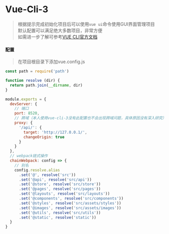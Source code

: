 # Vue-Cli-3

> 根据提示完成初始化项目后可以使用```vue ui```命令使用GUI界面管理项目  
> 默认配置可以满足绝大多数项目，非常方便  
> 如需进一步了解可参考[VUE CLI官方文档](https://cli.vuejs.org/zh/guide/)  

#### 配置

> 在项目根目录下添加vue.config.js

```javascript
const path = require('path')

function resolve (dir) {
  return path.join(__dirname, dir)
}

module.exports = {
  devServer: {
    // 端口
    port: 8520,
    // 跨域（本人使用vue-cli-3没有此配置也不会出现跨域问题，具体原因没有深入研究）
    proxy: {
      '/api/': {
        target: 'http://127.0.0.1/',
        changeOrigin: true
      }
    }
  },
  // webpack链式操作
  chainWebpack: config => {
    // 别名
    config.resolve.alias
      .set('@', resolve('src'))
      .set('@api', resolve('src/api'))
      .set('@store', resolve('src/store'))
      .set('@pages', resolve('src/pages'))
      .set('@layouts', resolve('src/layouts'))
      .set('@components', resolve('src/components'))
      .set('@styles', resolve('src/assets/styles'))
      .set('@images', resolve('src/assets/images'))
      .set('@utils', resolve('src/utils'))
      .set('@static', resolve('static'))
  }
}
````
